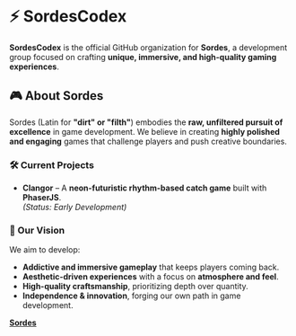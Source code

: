 # ⚡ SordesCodex

**SordesCodex** is the official GitHub organization for **Sordes**, a development group focused on crafting **unique, immersive, and high-quality gaming experiences**.

## 🎮 About Sordes
Sordes (Latin for **"dirt" or "filth"**) embodies the **raw, unfiltered pursuit of excellence** in game development. We believe in creating **highly polished and engaging** games that challenge players and push creative boundaries.

### **🛠 Current Projects**
- **Clangor** – A **neon-futuristic rhythm-based catch game** built with **PhaserJS**.  
  *(Status: Early Development)*  

### **📌 Our Vision**
We aim to develop:
- **Addictive and immersive gameplay** that keeps players coming back.
- **Aesthetic-driven experiences** with a focus on **atmosphere and feel**.
- **High-quality craftsmanship**, prioritizing depth over quantity.
- **Independence & innovation**, forging our own path in game development.
  
**[Sordes](https://sordes.io)**
